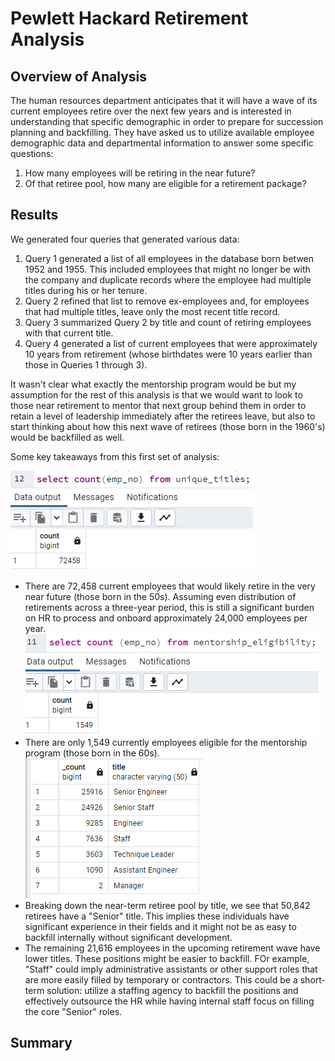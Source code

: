 # Pewlett Hackard Retirement Analysis

## Overview of Analysis
The human resources department anticipates that it will have a wave of its current employees retire over the next few years and is interested in understanding that specific demographic in order to prepare for succession planning and backfilling.  They have asked us to utilize available employee demographic data and departmental information to answer some specific questions:

1. How many employees will be retiring in the near future?
2. Of that retiree pool, how many are eligible for a retirement package?

## Results
We generated four queries that generated various data:
1. Query 1 generated a list of all employees in the database born betwen 1952 and 1955.  This included employees that might no longer be with the company and duplicate records where the employee had multiple titles during his or her tenure.
2. Query 2 refined that list to remove ex-employees and, for employees that had multiple titles, leave only the most recent title record.
3. Query 3 summarized Query 2 by title and count of retiring employees with that current title.
4. Query 4 generated a list of current employees that were approximately 10 years from retirement (whose birthdates were 10 years earlier than those in Queries 1 through 3).

It wasn't clear what exactly the mentorship program would be but my assumption for the rest of this analysis is that we would want to look to those near retirement to mentor that next group behind them in order to retain a level of leadership immediately after the retirees leave, but also to start thinking about how this next wave of retirees (those born in the 1960's) would be backfilled as well.

Some key takeaways from this first set of analysis:

![Image 1](/Resources/Image1_1.png)
- There are 72,458 current employees that would likely retire in the very near future (those born in the 50s).  Assuming even distribution of retirements across a three-year period, this is still a significant burden on HR to process and onboard approximately 24,000 employees per year.
![Image 2](/Resources/Image1_2.png)
- There are only 1,549 currently employees eligible for the mentorship program (those born in the 60s).
![Image 3](/Resources/Image1_3.png)
- Breaking down the near-term retiree pool by title, we see that 50,842 retirees have a "Senior" title.  This implies these individuals have significant experience in their fields and it might not be as easy to backfill internally without significant development.
- The remaining 21,616 employees in the upcoming retirement wave have lower titles.  These positions might be easier to backfill.  FOr example, "Staff" could imply administrative assistants or other support roles that are more easily filled by temporary or contractors.  This could be a short-term solution: utilize a staffing agency to backfill the positions and effectively outsource the HR while having internal staff focus on filling the core "Senior" roles.

## Summary



